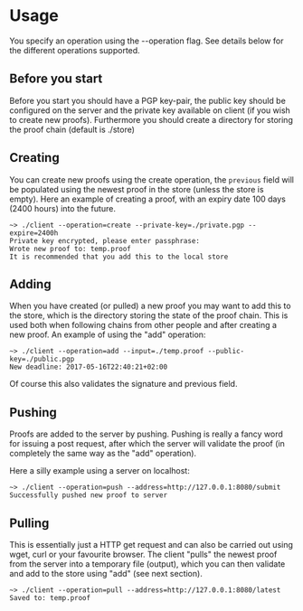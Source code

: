 # Usage

You specify an operation using the --operation flag.
See details below for the different operations supported.

## Before you start

Before you start you should have a PGP key-pair,
the public key should be configured on the server and
the private key available on client (if you wish to create new proofs).
Furthermore you should create a directory for storing the proof chain (default is ./store)

## Creating

You can create new proofs using the create operation,
the `previous` field will be populated using the newest proof in the store (unless the store is empty).
Here an example of creating a proof, with an expiry date 100 days (2400 hours) into the future.

```
~> ./client --operation=create --private-key=./private.pgp --expire=2400h
Private key encrypted, please enter passphrase:
Wrote new proof to: temp.proof
It is recommended that you add this to the local store
```

## Adding

When you have created (or pulled) a new proof you may want to add this to the store,
which is the directory storing the state of the proof chain.
This is used both when following chains from other people and after creating a new proof.
An example of using the "add" operation:

```
~> ./client --operation=add --input=./temp.proof --public-key=./public.pgp
New deadline: 2017-05-16T22:40:21+02:00
```

Of course this also validates the signature and previous field.

## Pushing

Proofs are added to the server by pushing.
Pushing is really a fancy word for issuing a post request, after which the server will validate the proof (in completely the same way as the "add" operation).

Here a silly example using a server on localhost:

```
~> ./client --operation=push --address=http://127.0.0.1:8080/submit
Successfully pushed new proof to server
```

## Pulling

This is essentially just a HTTP get request and can also be carried out using wget, curl or your favourite browser.
The client "pulls" the newest proof from the server into a temporary file (output),
which you can then validate and add to the store using "add" (see next section).

```
~> ./client --operation=pull --address=http://127.0.0.1:8080/latest
Saved to: temp.proof
```
